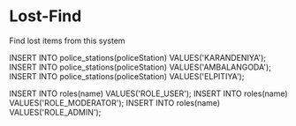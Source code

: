 # Lost-Find
Find lost items from this system


INSERT INTO police_stations(policeStation) VALUES('KARANDENIYA');
INSERT INTO police_stations(policeStation) VALUES('AMBALANGODA');
INSERT INTO police_stations(policeStation) VALUES('ELPITIYA');



INSERT INTO roles(name) VALUES('ROLE_USER');
INSERT INTO roles(name) VALUES('ROLE_MODERATOR');
INSERT INTO roles(name) VALUES('ROLE_ADMIN');